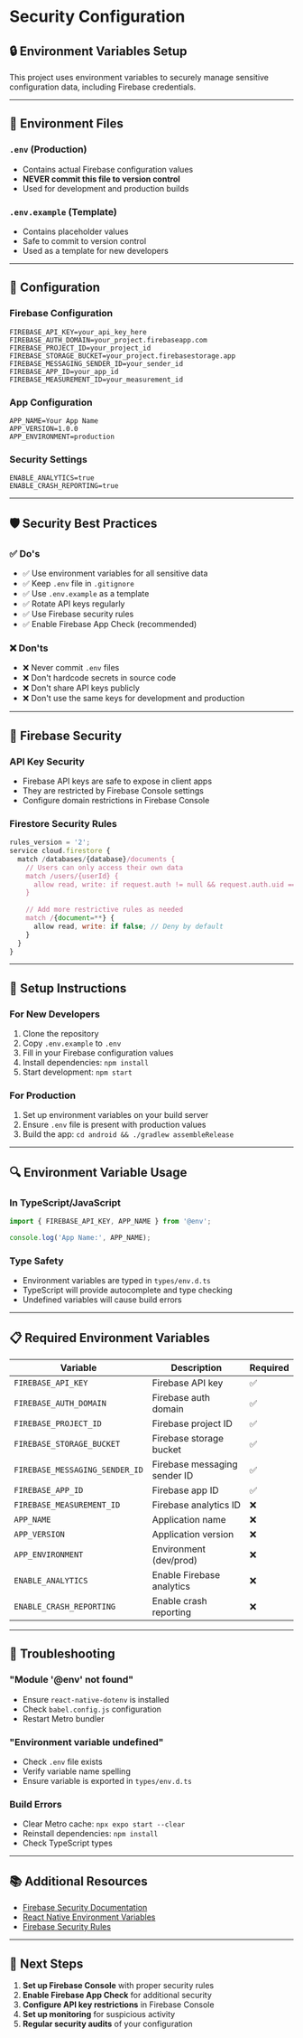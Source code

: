 # Security Configuration

## 🔒 **Environment Variables Setup**

This project uses environment variables to securely manage sensitive configuration data, including Firebase credentials.

---

## 📁 **Environment Files**

### `.env` (Production)
- Contains actual Firebase configuration values
- **NEVER commit this file to version control**
- Used for development and production builds

### `.env.example` (Template)
- Contains placeholder values
- Safe to commit to version control
- Used as a template for new developers

---

## 🔧 **Configuration**

### **Firebase Configuration**
```env
FIREBASE_API_KEY=your_api_key_here
FIREBASE_AUTH_DOMAIN=your_project.firebaseapp.com
FIREBASE_PROJECT_ID=your_project_id
FIREBASE_STORAGE_BUCKET=your_project.firebasestorage.app
FIREBASE_MESSAGING_SENDER_ID=your_sender_id
FIREBASE_APP_ID=your_app_id
FIREBASE_MEASUREMENT_ID=your_measurement_id
```

### **App Configuration**
```env
APP_NAME=Your App Name
APP_VERSION=1.0.0
APP_ENVIRONMENT=production
```

### **Security Settings**
```env
ENABLE_ANALYTICS=true
ENABLE_CRASH_REPORTING=true
```

---

## 🛡️ **Security Best Practices**

### ✅ **Do's**
- ✅ Use environment variables for all sensitive data
- ✅ Keep `.env` file in `.gitignore`
- ✅ Use `.env.example` as a template
- ✅ Rotate API keys regularly
- ✅ Use Firebase security rules
- ✅ Enable Firebase App Check (recommended)

### ❌ **Don'ts**
- ❌ Never commit `.env` files
- ❌ Don't hardcode secrets in source code
- ❌ Don't share API keys publicly
- ❌ Don't use the same keys for development and production

---

## 🔐 **Firebase Security**

### **API Key Security**
- Firebase API keys are safe to expose in client apps
- They are restricted by Firebase Console settings
- Configure domain restrictions in Firebase Console

### **Firestore Security Rules**
```javascript
rules_version = '2';
service cloud.firestore {
  match /databases/{database}/documents {
    // Users can only access their own data
    match /users/{userId} {
      allow read, write: if request.auth != null && request.auth.uid == userId;
    }
    
    // Add more restrictive rules as needed
    match /{document=**} {
      allow read, write: if false; // Deny by default
    }
  }
}
```

---

## 🚀 **Setup Instructions**

### **For New Developers**
1. Clone the repository
2. Copy `.env.example` to `.env`
3. Fill in your Firebase configuration values
4. Install dependencies: `npm install`
5. Start development: `npm start`

### **For Production**
1. Set up environment variables on your build server
2. Ensure `.env` file is present with production values
3. Build the app: `cd android && ./gradlew assembleRelease`

---

## 🔍 **Environment Variable Usage**

### **In TypeScript/JavaScript**
```typescript
import { FIREBASE_API_KEY, APP_NAME } from '@env';

console.log('App Name:', APP_NAME);
```

### **Type Safety**
- Environment variables are typed in `types/env.d.ts`
- TypeScript will provide autocomplete and type checking
- Undefined variables will cause build errors

---

## 📋 **Required Environment Variables**

| Variable | Description | Required |
|----------|-------------|----------|
| `FIREBASE_API_KEY` | Firebase API key | ✅ |
| `FIREBASE_AUTH_DOMAIN` | Firebase auth domain | ✅ |
| `FIREBASE_PROJECT_ID` | Firebase project ID | ✅ |
| `FIREBASE_STORAGE_BUCKET` | Firebase storage bucket | ✅ |
| `FIREBASE_MESSAGING_SENDER_ID` | Firebase messaging sender ID | ✅ |
| `FIREBASE_APP_ID` | Firebase app ID | ✅ |
| `FIREBASE_MEASUREMENT_ID` | Firebase analytics ID | ❌ |
| `APP_NAME` | Application name | ❌ |
| `APP_VERSION` | Application version | ❌ |
| `APP_ENVIRONMENT` | Environment (dev/prod) | ❌ |
| `ENABLE_ANALYTICS` | Enable Firebase analytics | ❌ |
| `ENABLE_CRASH_REPORTING` | Enable crash reporting | ❌ |

---

## 🔧 **Troubleshooting**

### **"Module '@env' not found"**
- Ensure `react-native-dotenv` is installed
- Check `babel.config.js` configuration
- Restart Metro bundler

### **"Environment variable undefined"**
- Check `.env` file exists
- Verify variable name spelling
- Ensure variable is exported in `types/env.d.ts`

### **Build Errors**
- Clear Metro cache: `npx expo start --clear`
- Reinstall dependencies: `npm install`
- Check TypeScript types

---

## 📚 **Additional Resources**

- [Firebase Security Documentation](https://firebase.google.com/docs/projects/api-keys)
- [React Native Environment Variables](https://github.com/goatandsheep/react-native-dotenv)
- [Firebase Security Rules](https://firebase.google.com/docs/firestore/security/get-started)

---

## 🎯 **Next Steps**

1. **Set up Firebase Console** with proper security rules
2. **Enable Firebase App Check** for additional security
3. **Configure API key restrictions** in Firebase Console
4. **Set up monitoring** for suspicious activity
5. **Regular security audits** of your configuration 